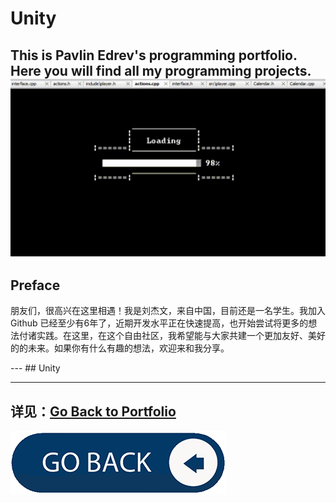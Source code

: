 # Unity
This is Pavlin Edrev's programming portfolio. Here you will find all my programming projects.
<img src="../include/game.gif" alt="Animated GIF" class="center"> 
---
## Preface 

朋友们，很高兴在这里相遇！我是刘杰文，来自中国，目前还是一名学生。我加入 Github 已经至少有6年了，近期开发水平正在快速提高，也开始尝试将更多的想法付诸实践。在这里，在这个自由社区，我希望能与大家共建一个更加友好、美好的的未来。如果你有什么有趣的想法，欢迎来和我分享。


<link rel="stylesheet" href="../css/used_tech.css">
---
## Unity 

---
详见：[Go Back to Portfolio](../index.md)
---
<a href="https://scrollerer.github.io/">
<img src="../include/backbutton.png" alt="Back Button">
</a>
